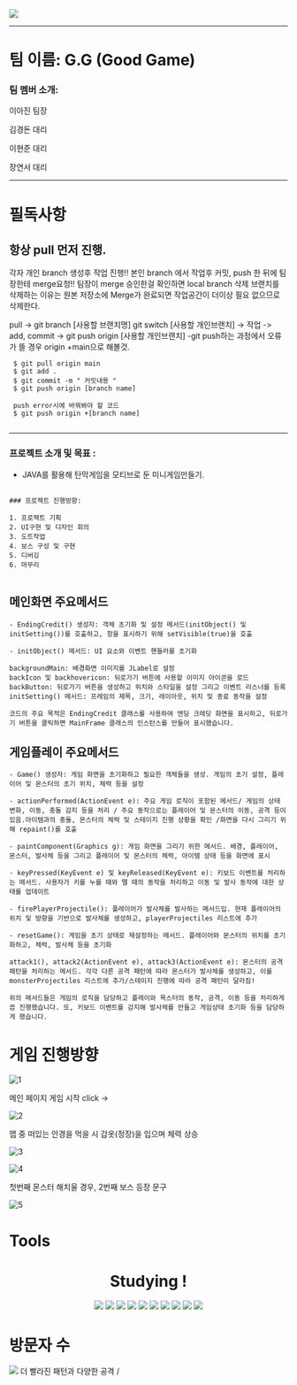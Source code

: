 <img src="https://capsule-render.vercel.app/api?type=waving&color=auto&height=250&section=header&text=G.G&fontSize=90" />

---
# 팀 이름: G.G (Good Game)

### 팀 멤버 소개: 

이아진 팀장

김경돈 대리

이현준 대리

장연서 대리

---

# 필독사항

## 항상 pull 먼저 진행.
각자 개인 branch 생성후 작업 진행!!
본인 branch 에서 작업후 커밋, push 한 뒤에 팀장한테 merge요청!!
팀장이 merge 승인한걸 확인하면 local branch 삭제
브랜치를 삭제하는 이유는 원본 저장소에 Merge가 완료되면 작업공간이 더이상 필요 없으므로 삭제한다.

pull -> git branch [사용할 브랜치명] git switch [사용할 개인브랜치] -> 작업 -> add, commit -> git push origin [사용할 개인브랜치]
-git push하는 과정에서 오류가 뜰 경우 origin +main으로 해볼것.

```
 $ git pull origin main
 $ git add .
 $ git commit -m " 커밋내용 "
 $ git push origin [branch name]
 
 push error시에 바꿔봐야 할 코드
 $ git push origin +[branch name]
 
```

---
### 프로젝트 소개 및 목표 :

- JAVA를 활용해 탄막게임을 모티브로 둔 미니게임만들기.

```

### 프로젝트 진행방향:

1. 프로젝트 기획
2. UI구현 및 디자인 회의
3. 도트작업
4. 보스 구성 및 구현
5. 디버깅
6. 마무리


```


## 메인화면 주요메서드
```
- EndingCredit() 생성자: 객체 초기화 및 설정 메서드(initObject() 및 initSetting())를 호출하고, 창을 표시하기 위해 setVisible(true)을 호출

- initObject() 메서드: UI 요소와 이벤트 핸들러를 초기화

backgroundMain: 배경화면 이미지를 JLabel로 설정
backIcon 및 backhovericon: 뒤로가기 버튼에 사용할 이미지 아이콘을 로드
backButton: 뒤로가기 버튼을 생성하고 위치와 스타일을 설정 그리고 이벤트 리스너를 등록
initSetting() 메서드: 프레임의 제목, 크기, 레이아웃, 위치 및 종료 동작을 설정

코드의 주요 목적은 EndingCredit 클래스를 사용하여 엔딩 크레딧 화면을 표시하고, 뒤로가기 버튼을 클릭하면 MainFrame 클래스의 인스턴스를 만들어 표시했습니다.
```

## 게임플레이 주요메서드
```
- Game() 생성자: 게임 화면을 초기화하고 필요한 객체들을 생성. 게임의 초기 설정, 플레이어 및 몬스터의 초기 위치, 체력 등을 설정

- actionPerformed(ActionEvent e): 주요 게임 로직이 포함된 메서드/ 게임의 상태 변화, 이동, 충돌 감지 등을 처리 / 주요 동작으로는 플레이어 및 몬스터의 이동, 공격 등이 있음.아이템과의 충돌, 몬스터의 체력 및 스테이지 진행 상황을 확인 /화면을 다시 그리기 위해 repaint()를 호출

- paintComponent(Graphics g): 게임 화면을 그리기 위한 메서드. 배경, 플레이어, 몬스터, 발사체 등을 그리고 플레이어 및 몬스터의 체력, 아이템 상태 등을 화면에 표시

- keyPressed(KeyEvent e) 및 keyReleased(KeyEvent e): 키보드 이벤트를 처리하는 메서드. 사용자가 키를 누를 때와 뗄 때의 동작을 처리하고 이동 및 발사 동작에 대한 상태를 업데이트

- firePlayerProjectile(): 플레이어가 발사체를 발사하는 메서드입. 현재 플레이어의 위치 및 방향을 기반으로 발사체를 생성하고, playerProjectiles 리스트에 추가

- resetGame(): 게임을 초기 상태로 재설정하는 메서드. 플레이어와 몬스터의 위치를 초기화하고, 체력, 발사체 등을 초기화

attack1(), attack2(ActionEvent e), attack3(ActionEvent e): 몬스터의 공격 패턴을 처리하는 메서드. 각각 다른 공격 패턴에 따라 몬스터가 발사체를 생성하고, 이를 monsterProjectiles 리스트에 추가/스테이지 진행에 따라 공격 패턴이 달라짐!

위의 메서드들은 게임의 로직을 담당하고 플레이와 목스터의 동작, 공격, 이동 등을 처리하게끔 진행했습니다. 또, 키보드 이벤트를 감지해 발사체를 만들고 게임상태 초기화 등을 담당하게 했습니다.

```




# 게임 진행방향

![1](https://github.com/ohohooh123/GG_project/assets/45931408/78fef224-b389-4e9e-bac3-a802b9d9626f)

메인 페이지 게임 시작 click ->

![2](https://github.com/ohohooh123/GG_project/assets/45931408/f5bbdfc8-1b89-4b93-b8d6-af795f51862c)

맵 중 떠있는 안경을 먹을 시 갑옷(정장)을 입으며 체력 상승

![3](https://github.com/ohohooh123/GG_project/assets/45931408/28a3e789-02e6-464a-8186-09e6d28ca530)

![4](https://github.com/ohohooh123/GG_project/assets/45931408/2160da19-4858-40df-9205-e499a076fb91)

첫번째 몬스터 해치울 경우, 2번째 보스 등장 문구

![5](https://github.com/ohohooh123/GG_project/assets/45931408/5df5ab10-f88a-46ed-af4a-97a24ed53934)


# Tools
<div align=center>
  <h1>Studying !</h1>
  <img src="https://img.shields.io/badge/Node.js-339933?style=flat-square&logo=&logoColor=white"/>
  <img src="https://img.shields.io/badge/Github-181717?style=flat-square&logo=github&logoColor=white"/>
  <img src="https://img.shields.io/badge/vsCode-007ACC?style=flat-square&logo=visualstudiocode&logoColor=white"/>
  <img src="https://img.shields.io/badge/Tomcat-F8DC75?style=flat-square&logo=apachetomcat&logoColor=white"/>
  <img src="https://img.shields.io/badge/Eclipse-2C2255?style=flat-square&logo=eclipseide&logoColor=white"/>
  <img src="https://img.shields.io/badge/json-000000?style=flat-square&logo=json&logoColor=white"/>
  <img src="https://img.shields.io/badge/javascript-F7DF1E?style=flat-square&logo=javascript&logoColor=white"/>
  <img src="https://img.shields.io/badge/python-3776AB?style=flat-square&logo=python&logoColor=white"/>
  <img src="https://img.shields.io/badge/excel-217346?style=flat-square&logo=microsoftexcel&logoColor=white"/>
  <img src="https://img.shields.io/badge/git-F05032?style=flat-square&logo=git&logoColor=white"/>
</div>

# 방문자 수
<a href="https://github.com/LeeAhjin96"><img src="https://hits.seeyoufarm.com/api/count/incr/badge.svg?url=https%3A%2F%2Fgithub.com%2FLeeAhjin96&count_bg=%2379C83D&title_bg=%23555555&icon=&icon_color=%23E7E7E7&title=hits&edge_flat=false"/></a>
더 빨라진 패턴과 다양한 공격 / 
